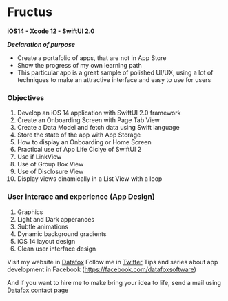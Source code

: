 # Fructus
**iOS14 - Xcode 12 - SwiftUI 2.0**

***Declaration of purpose***
- Create a portafolio of apps, that are not in App Store
- Show the progress of my own learning path
- This particular app is a great sample of polished UI/UX, using a lot of techniques to make an attractive interface and easy to use for users

### Objectives

1. Develop an iOS 14 application with SwiftUI 2.0 framework
2. Create an Onboarding Screen with Page Tab View
3. Create a Data Model and fetch data using Swift language
4. Store the state of the app with App Storage
5. How to display an Onboarding or Home Screen
6. Practical use of App Life Ciclye of SwiftUI 2
7. Use if LinkView
8. Use of Group Box View
9. Use of Disclosure View
10. Display views dinamically in a List View with a loop

### User interace and experience (App Design)
1. Graphics
2. Light and Dark apperances
3. Subtle animations
4. Dynamic background gradients
5. iOS 14 layout design
6. Clean user interface design

Visit my website in [Datafox](http://wwww.datafox.mx)
Follow me in [Twitter](https://twitter.com/j_Pazos)
Tips and series about app development in Facebook (https://facebook.com/datafoxsoftware)

And if you want to hire me to make bring your idea to life, send a mail using [Datafox contact page](http://www.datafox.mx/contacto.html)
